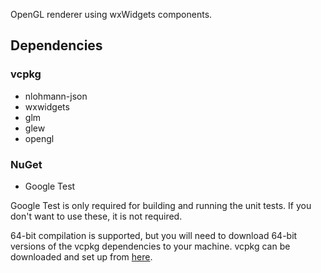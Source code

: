 OpenGL renderer using wxWidgets components.

## Dependencies
### vcpkg
* nlohmann-json
* wxwidgets
* glm
* glew
* opengl
### NuGet
* Google Test

Google Test is only required for building and running the unit tests. If you don't want to use these, it is not required.

64-bit compilation is supported, but you will need to download 64-bit versions of the vcpkg dependencies to your machine.
vcpkg can be downloaded and set up from [here](https://docs.microsoft.com/en-us/cpp/build/vcpkg).